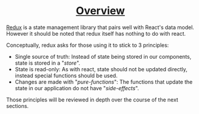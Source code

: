 <h1 style="text-align: center; text-decoration: underline; margin-top: 50px">Overview</h1>


<a href="https://redux.js.org/" target="_blank" rel="noreffer noopener">Redux</a> is a state management library that pairs well with React's data model. However it should be noted that redux itself has nothing to do with react.

Conceptually, redux asks for those using it to stick to 3 principles:

- Single source of truth: Instead of state being stored in our components, state is stored in a "_store_".
- State is read-only: As with react, state should not be updated directly, instead special functions should be used.
- Changes are made with "_pure-functions_": The functions that update the state in our application do not have "_side-effects_".

Those principles will be reviewed in depth over the course of the next sections.
